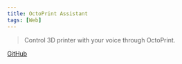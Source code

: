 ```yaml
---
title: OctoPrint Assistant
tags: [Web]
---
```


> Control 3D printer with your voice through OctoPrint.

[GitHub](https://github.com/HuakunShen/OctoPrint-Assitant)
